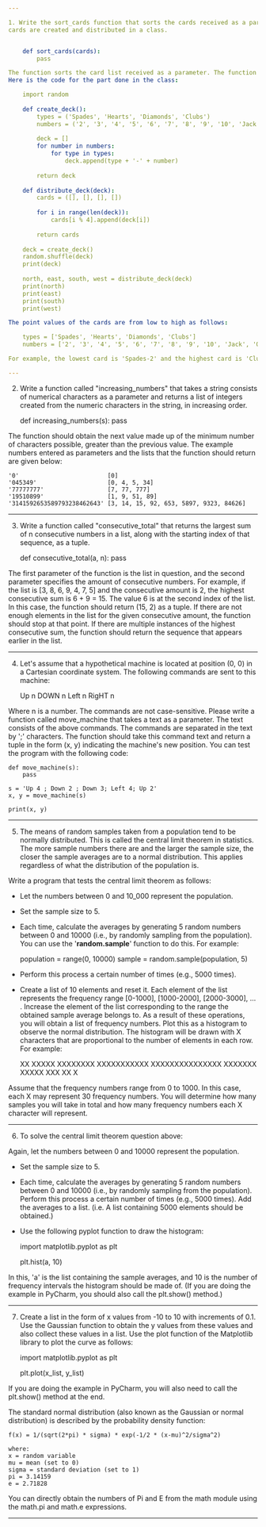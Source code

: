 ```yaml
---

1. Write the sort_cards function that sorts the cards received as a parameter in ascending order in a game where
cards are created and distributed in a class.


    def sort_cards(cards):
        pass

The function sorts the card list received as a parameter. The function has no return value (i.e. None).
Here is the code for the part done in the class:

    import random
    
    def create_deck():
        types = ('Spades', 'Hearts', 'Diamonds', 'Clubs')
        numbers = ('2', '3', '4', '5', '6', '7', '8', '9', '10', 'Jack', 'Queen', 'King', 'Ace')
    
        deck = []
        for number in numbers:
            for type in types:
                deck.append(type + '-' + number)
    
        return deck
    
    def distribute_deck(deck):
        cards = ([], [], [], [])
    
        for i in range(len(deck)):
            cards[i % 4].append(deck[i])
    
        return cards
    
    deck = create_deck()
    random.shuffle(deck)
    print(deck)
    
    north, east, south, west = distribute_deck(deck)
    print(north)
    print(east)
    print(south)
    print(west)

The point values of the cards are from low to high as follows:

    types = ['Spades', 'Hearts', 'Diamonds', 'Clubs']
    numbers = ['2', '3', '4', '5', '6', '7', '8', '9', '10', 'Jack', 'Queen', 'King', 'Ace']

For example, the lowest card is 'Spades-2' and the highest card is 'Clubs-Ace'.

---
```


2. Write a function called "increasing_numbers" that takes a string consists of numerical characters as a parameter
and returns a list of integers created from the numeric characters in the string, in increasing order.

    
    def increasing_numbers(s):
        pass

The function should obtain the next value made up of the minimum number of characters possible, greater than the
previous value. The example numbers entered as parameters and the lists that the function should return are given below:

    '0'                         [0]
    '045349'                    [0, 4, 5, 34]
    '77777777'                  [7, 77, 777]
    '19510899'                  [1, 9, 51, 89]
    '3141592653589793238462643' [3, 14, 15, 92, 653, 5897, 9323, 84626]

---

3. Write a function called "consecutive_total" that returns the largest sum of n consecutive numbers in a list,
along with the starting index of that sequence, as a tuple.

        
    def consecutive_total(a, n):
        pass

The first parameter of the function is the list in question, and the second parameter specifies the amount of
consecutive numbers. For example, if the list is [3, 8, 6, 9, 4, 7, 5] and the consecutive amount is 2, the highest
consecutive sum is 6 + 9 = 15. The value 6 is at the second index of the list. In this case, the function should
return (15, 2) as a tuple. If there are not enough elements in the list for the given consecutive amount, the function
should stop at that point. If there are multiple instances of the highest consecutive sum, the function should return
the sequence that appears earlier in the list.

---

4. Let's assume that a hypothetical machine is located at position (0, 0) in a Cartesian coordinate system.
The following commands are sent to this machine:


    Up n
    DOWN n
    Left n
    RigHT n

Where n is a number. The commands are not case-sensitive. Please write a function called move_machine that takes a
text as a parameter. The text consists of the above commands. The commands are separated in the text by ';' characters.
The function should take this command text and return a tuple in the form (x, y) indicating the machine's new position.
You can test the program with the following code:

    def move_machine(s):
        pass
    
    s = 'Up 4 ; Down 2 ; Down 3; Left 4; Up 2'
    x, y = move_machine(s)
    
    print(x, y)

---

5. The means of random samples taken from a population tend to be normally distributed. This is called the central
limit theorem in statistics. The more sample numbers there are and the larger the sample size, the closer the sample
averages are to a normal distribution. This applies regardless of what the distribution of the population is.

Write a program that tests the central limit theorem as follows:

* Let the numbers between 0 and 10_000 represent the population.
* Set the sample size to 5.
* Each time, calculate the averages by generating 5 random numbers between 0 and 10000 (i.e., by randomly sampling from
the population). You can use the '**random.sample**' function to do this. For example:
    

    population = range(0, 10000)
    sample = random.sample(population, 5)

* Perform this process a certain number of times (e.g., 5000 times).
* Create a list of 10 elements and reset it. Each element of the list represents the frequency range [0-1000],
[1000-2000], [2000-3000], ... . Increase the element of the list corresponding to the range the obtained sample
average belongs to. As a result of these operations, you will obtain a list of frequency numbers. Plot this as a
histogram to observe the normal distribution. The histogram will be drawn with X characters that are proportional to
the number of elements in each row. For example:


    XX
    XXXXX
    XXXXXXXX
    XXXXXXXXXXX
    XXXXXXXXXXXXXXX
    XXXXXXX
    XXXXX
    XXX
    XX
    X

Assume that the frequency numbers range from 0 to 1000. In this case, each X may represent 30 frequency numbers.
You will determine how many samples you will take in total and how many frequency numbers each X character
will represent.

---

6. To solve the central limit theorem question above:

Again, let the numbers between 0 and 10000 represent the population.

* Set the sample size to 5.

* Each time, calculate the averages by generating 5 random numbers between 0 and 10000 (i.e., by randomly sampling from
the population). Perform this process a certain number of times (e.g., 5000 times). Add the averages to a list.
(i.e. A list containing 5000 elements should be obtained.)

* Use the following pyplot function to draw the histogram:

    
    import matplotlib.pyplot as plt
    
    plt.hist(a, 10)

In this, 'a' is the list containing the sample averages, and 10 is the number of frequency intervals the histogram
should be made of. (If you are doing the example in PyCharm, you should also call the plt.show() method.)

---

7. Create a list in the form of x values from -10 to 10 with increments of 0.1. Use the Gaussian function to obtain
the y values from these values and also collect these values in a list. Use the plot function of the Matplotlib
library to plot the curve as follows:

    
    import matplotlib.pyplot as plt
    
    plt.plot(x_list, y_list)

If you are doing the example in PyCharm, you will also need to call the plt.show() method at the end.

The standard normal distribution (also known as the Gaussian or normal distribution) is described by the probability
density function:

    f(x) = 1/(sqrt(2*pi) * sigma) * exp(-1/2 * (x-mu)^2/sigma^2)

    where:
    x = random variable
    mu = mean (set to 0)
    sigma = standard deviation (set to 1)
    pi = 3.14159
    e = 2.71828

You can directly obtain the numbers of Pi and E from the math module using the math.pi and math.e expressions.

---
